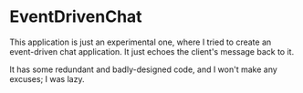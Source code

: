 # EventDrivenChat
This application is just an experimental one, where I tried to create an event-driven chat application. It just echoes the client's message back to it.

It has some redundant and badly-designed code, and I won't make any excuses; I was lazy.
